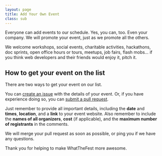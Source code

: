 ```yaml
---
layout: page
title: Add Your Own Event
class: sub
---
```


Everyone can add events to our schedule. Yes, you can, too. Even your company. We will promote your event, just as we promote all the others.

We welcome workshops, social events, charitable activities, hackathons, doc sprints, open office hours or tours, meetups, job fairs, flash mobs… if you think web developers and their friends would enjoy it, pitch it.

## How to get your event on the list

There are two ways to get your event on our list.

You can [create an issue](https://github.com/janl/wwwtf.berlin/issues) with the details of your event. Or, if you have experience doing so, you can [submit a pull request](https://github.com/janl/wwwtf.berlin#create-an-event).

Just remember to provide all important details, including the **date** and **times**, **location**, and a **link** to your event website. Also remember to include the **names of all organizers**, **cost** (if applicable), and the **maximum number of registrants** in the comments.

We will merge your pull request as soon as possible, or ping you if we have any questions.

Thank you for helping to make WhatTheFest more awesome.
